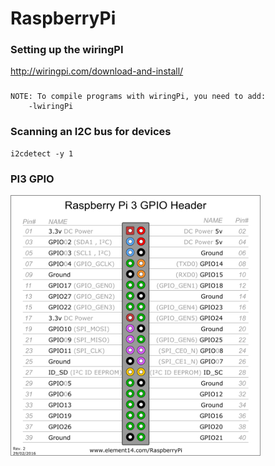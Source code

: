 # RaspberryPi

### Setting up the wiringPI
http://wiringpi.com/download-and-install/

###
```
NOTE: To compile programs with wiringPi, you need to add:
    -lwiringPi
```

### Scanning an I2C bus for devices
```
i2cdetect -y 1
```

### PI3 GPIO
<img src='pi3_gpio.png' width = '400px'/>
